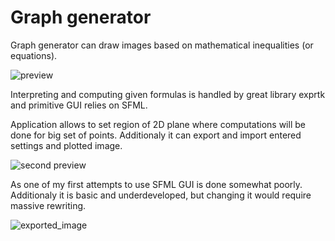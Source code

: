 # Graph generator

Graph generator can draw images based on mathematical inequalities (or equations).

![preview](https://user-images.githubusercontent.com/44038381/46818015-7e1ae580-cd80-11e8-8f40-de346c5ee62c.PNG)

Interpreting and computing given formulas is handled by great library exprtk and primitive GUI relies on SFML.

Application allows to set region of 2D plane where computations will be done for big set of points. Additionaly it can export and import entered settings and plotted image.

![second preview](https://user-images.githubusercontent.com/44038381/59220079-548eb400-8bc4-11e9-959a-972ebb01cb37.png)

As one of my first attempts to use SFML GUI is done somewhat poorly. Additionaly it is basic and underdeveloped, but changing it would require massive rewriting.

![exported_image](https://user-images.githubusercontent.com/44038381/46818227-f7b2d380-cd80-11e8-804c-13439544550c.png)
